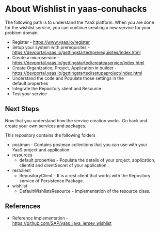# About Wishlist in yaas-conuhacks

The following path is to understand the YaaS platform. When you are done for the wishlist service, you can continue creating a new service for your problem domain.

- Register - https://www.yaas.io/register
- Setup your system with prerequisites - https://devportal.yaas.io/gettingstarted/prerequisites/index.html
- Create a microservice - https://devportal.yaas.io/gettingstarted/createaservice/index.html
- Create Organization, Project, Application in builder - https://devportal.yaas.io/gettingstarted/setupaproject/index.html
- Understand the code and Populate those settings in the default.properties
- Integrate the Repository client and Resource
- Test your service

## Next Steps

Now that you understand how the service creation works. Go hack and create your own services and packages.

This repository contains the following folders

- postman - Contains postman collections that you can use with your YaaS project and application
- resources 
    - default.properties - Populate the details of your project, application, clientId and clientSecret of your application.
- restclient
    - RepositoryClient - It is a rest client that works with the Repository service of Persistence Package.
- wishlist
    - DefaultWishlistsResource - Implementation of the resource class.

## References
- Reference Implementation - https://github.com/SAP/yaas_java_jersey_wishlist






